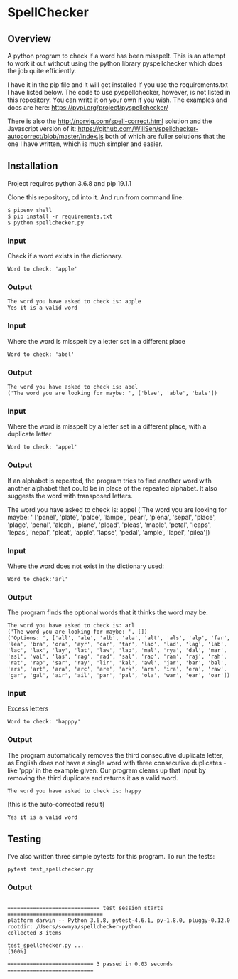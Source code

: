 # SpellChecker


## Overview

A python program to check if a word has been misspelt. This is an attempt to work it out without using the python library pyspellchecker which does
the job quite efficiently.

I have it in the pip file and it will get installed if you use the requirements.txt I have listed below. The code to use pyspellchecker, however, is not listed in this repository. You can write it on your own if you wish. The examples and docs are here:
https://pypi.org/project/pyspellchecker/

There is also the http://norvig.com/spell-correct.html 
solution and the Javascript version of it:
https://github.com/WillSen/spellchecker-autocorrect/blob/master/index.js both of which are fuller solutions that the one I have written, which is much simpler and easier.

## Installation

Project requires python 3.6.8 and pip 19.1.1


Clone this repository, cd into it. And run from command line:

```
$ pipenv shell
$ pip install -r requirements.txt
$ python spellchecker.py 
```

### Input

Check if a word exists in the dictionary. 

```
Word to check: 'apple'
```

### Output

```
The word you have asked to check is: apple
Yes it is a valid word

```

### Input

Where the word is misspelt by a letter set in a different place

```
Word to check: 'abel'

```

### Output

```
The word you have asked to check is: abel
('The word you are looking for maybe: ', ['blae', 'able', 'bale'])

```
### Input

Where the word is misspelt by a letter set in a different place, with a duplicate letter

```
Word to check: 'appel'
```

### Output


If an alphabet is repeated, the program  tries to find another word with another alphabet
that could be in place of the repeated alphabet. It also suggests the word with transposed letters.

The word you have asked to check is: appel
('The word you are looking for maybe: ' ['panel', 'plate', 'palce', 'lampe', 'pearl', 'plena', 'sepal', 'place', 'plage', 'penal', 'aleph', 'plane', 'plead', 'pleas', 'maple', 'petal', 'leaps', 'lepas', 'nepal', 'pleat', 'apple', 'lapse', 'pedal', 'ample', 'lapel', 'pilea'])

### Input

Where the word does not exist in the dictionary used:

```
Word to check:'arl'
```

### Output

The program finds the optional words that it thinks the word may be:

```
The word you have asked to check is: arl
('The word you are looking for maybe: ', [])
('Options: ', ['all', 'ale', 'alb', 'ala', 'alt', 'als', 'alp', 'far', 'lea', 'bra', 'ora', 'ayr', 'car', 'tar', 'lao', 'lad', 'lag', 'lab', 'lac', 'lax', 'lay', 'lat', 'law', 'lap', 'mal', 'rya', 'dal', 'mar', 'asl', 'val', 'las', 'rag', 'rad', 'sal', 'rao', 'ram', 'raj', 'rah', 'rat', 'rap', 'sar', 'ray', 'lir', 'kal', 'awl', 'jar', 'bar', 'bal', 'ars', 'art', 'ara', 'arc', 'are', 'ark', 'arm', 'ira', 'era', 'raw', 'gar', 'gal', 'air', 'ail', 'par', 'pal', 'ola', 'war', 'ear', 'oar'])

```

### Input

Excess letters

```
Word to check: 'happpy'

```

### Output

The program automatically removes the third consecutive duplicate letter, as English does not have a single word with three consecutive duplicates - like 'ppp' in the example given. Our program cleans up that
input by removing the third duplicate and returns it as a valid word.

```
The word you have asked to check is: happy 
```
[this is the auto-corrected result]

```
Yes it is a valid word
```


## Testing

I've also written three simple pytests for this program. To run the tests:

```
pytest test_spellchecker.py

```

### Output

```

============================= test session starts ==============================
platform darwin -- Python 3.6.8, pytest-4.6.1, py-1.8.0, pluggy-0.12.0
rootdir: /Users/sowmya/spellchecker-python
collected 3 items

test_spellchecker.py ...                                                 [100%]

=========================== 3 passed in 0.03 seconds ===========================

```
